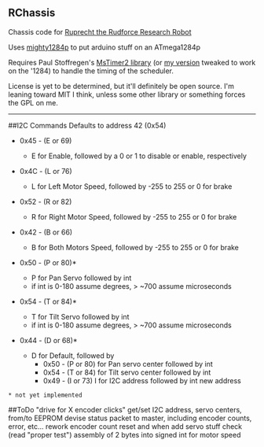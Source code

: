 RChassis
----------

Chassis code for [Ruprecht the Rudforce Research Robot](http://hackaday.io/project/1615-Project-R)

Uses [mighty1284p](https://github.com/JChristensen/mighty-1284p) to put arduino stuff on an ATmega1284p

Requires Paul Stoffregen's [MsTimer2 library](https://github.com/PaulStoffregen/MsTimer2) (or [my version](https://github.com/Rudolph/MsTimer2) tweaked to work on the '1284) to handle the timing of the scheduler.

License is yet to be determined, but it'll definitely be open source. I'm leaning toward MIT I think, unless some other library or something forces the GPL on me.

----------

##I2C Commands
Defaults to address 42 (0x54)

* 0x45 - (E or 69)
  * E for Enable, followed by a 0 or 1 to disable or enable, respectively
* 0x4C - (L or 76)
  * L for Left Motor Speed, followed by -255 to 255 or 0 for brake
* 0x52 - (R or 82)
  * R for Right Motor Speed, followed by -255 to 255 or 0 for brake
* 0x42 - (B or 66)
  * B for Both Motors Speed, followed by -255 to 255 or 0 for brake

* 0x50 - (P or 80)*
  * P for Pan Servo followed by int
  * if int is 0-180 assume degrees, > ~700 assume microseconds
* 0x54 - (T or 84)*
  * T for Tilt Servo followed by int
  * if int is 0-180 assume degrees, > ~700 assume microseconds

* 0x44 - (D or 68)*
  * D for Default, followed by
    * 0x50 - (P or 80) for Pan servo center followed by int
    * 0x54 - (T or 84) for Tilt servo center followed by int
    * 0x49 - (I or 73) I for I2C address followed by int new address

`* not yet implemented`

##ToDo
"drive for X encoder clicks"
get/set I2C address, servo centers, from/to EEPROM
devise status packet to master, including encoder counts, error, etc...
rework encoder count reset and when
add servo stuff
check (read "proper test") assembly of 2 bytes into signed int for motor speed
